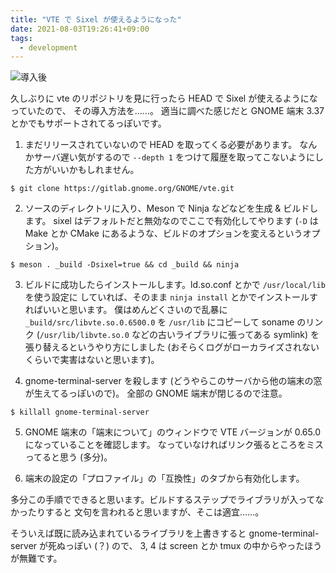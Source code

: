 ```yaml
---
title: "VTE で Sixel が使えるようになった"
date: 2021-08-03T19:26:41+09:00
tags:
  - development
---
```


![導入後](/images/20210803-vte-sixel/sixel.png)

久しぶりに vte のリポジトリを見に行ったら HEAD で Sixel が使えるようになっていたので、
その導入方法を……。
適当に調べた感じだと GNOME 端末 3.37 とかでもサポートされてるっぽいです。

1. まだリリースされていないので HEAD を取ってくる必要があります。
なんかサーバ遅い気がするので `--depth 1` をつけて履歴を取ってこないようにした方がいいかもしれません。

```shell
$ git clone https://gitlab.gnome.org/GNOME/vte.git
```

2. ソースのディレクトリに入り、Meson で Ninja などなどを生成 & ビルドします。
    sixel はデフォルトだと無効なのでここで有効化してやります
    (`-D` は Make とか CMake にあるような、ビルドのオプションを変えるというオプション)。

```shell
$ meson . _build -Dsixel=true && cd _build && ninja
```

3. ビルドに成功したらインストールします。ld.so.conf とかで `/usr/local/lib` を使う設定に
    していれば、そのまま `ninja install` とかでインストールすればいいと思います。
    僕はめんどくさいので乱暴に `_build/src/libvte.so.0.6500.0` を `/usr/lib` にコピーして
    soname のリンク (`/usr/lib/libvte.so.0` などの古いライブラリに張ってある symlink)
    を張り替えるというやり方にしました (おそらくログがローカライズされないくらいで実害はないと思います)。

4. gnome-terminal-server を殺します (どうやらこのサーバから他の端末の窓が生えてるっぽいので)。
    全部の GNOME 端末が閉じるので注意。

```shell
$ killall gnome-terminal-server
```

5. GNOME 端末の「端末について」のウィンドウで VTE バージョンが 0.65.0 になっていることを確認します。
    なっていなければリンク張るところをミスってると思う (多分)。

6. 端末の設定の「プロファイル」の「互換性」のタブから有効化します。

多分この手順でできると思います。ビルドするステップでライブラリが入ってなかったりすると
文句を言われると思いますが、そこは適宜……。

そういえば既に読み込まれているライブラリを上書きすると gnome-terminal-server が死ぬっぽい (？) ので、
3, 4 は screen とか tmux の中からやったほうが無難です。
